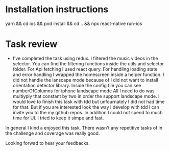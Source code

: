# Installation instructions

yarn && cd ios && pod install && cd .. && npx react-native run-ios

# Task review 
- I've completed the task using redux. I filtered the music videos in the selector. You can find the filtering functions inside the utils and selector folder.
For Api fetching I used react query. For handling loading state and error handling I wrapped the homescreen inside a helper function. I did not handle the lanscape mode because of I did not want to install orientation detector library. Inside the config file you can see numberOfColumns for iphone landscape mode All I need to do was multiyply that constant by two in order the support landscape mode. I would love to finish this task with tdd but unfournately I did not had time for that. But if you are interested look the way I develop with tdd I can invite you to the my github repos. In addition I could not spend to much time for UI. I tried to keep it simpe and fast. 

In general I kind a enjoyed this task. There wasn't any repetitive tasks of in the challenge and coverage was really good. 

Looking forwad to hear your feedbacks.
